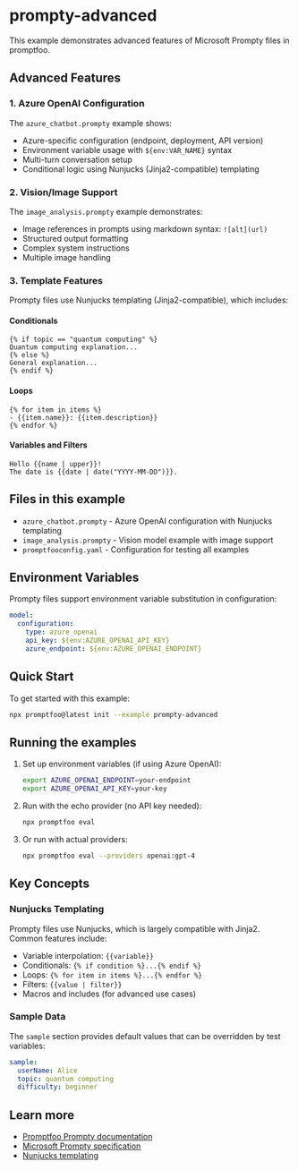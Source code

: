 # prompty-advanced

This example demonstrates advanced features of Microsoft Prompty files in promptfoo.

## Advanced Features

### 1. Azure OpenAI Configuration

The `azure_chatbot.prompty` example shows:

- Azure-specific configuration (endpoint, deployment, API version)
- Environment variable usage with `${env:VAR_NAME}` syntax
- Multi-turn conversation setup
- Conditional logic using Nunjucks (Jinja2-compatible) templating

### 2. Vision/Image Support

The `image_analysis.prompty` example demonstrates:

- Image references in prompts using markdown syntax: `![alt](url)`
- Structured output formatting
- Complex system instructions
- Multiple image handling

### 3. Template Features

Prompty files use Nunjucks templating (Jinja2-compatible), which includes:

#### Conditionals

```jinja
{% if topic == "quantum computing" %}
Quantum computing explanation...
{% else %}
General explanation...
{% endif %}
```

#### Loops

```jinja
{% for item in items %}
- {{item.name}}: {{item.description}}
{% endfor %}
```

#### Variables and Filters

```jinja
Hello {{name | upper}}!
The date is {{date | date("YYYY-MM-DD")}}.
```

## Files in this example

- `azure_chatbot.prompty` - Azure OpenAI configuration with Nunjucks templating
- `image_analysis.prompty` - Vision model example with image support
- `promptfooconfig.yaml` - Configuration for testing all examples

## Environment Variables

Prompty files support environment variable substitution in configuration:

```yaml
model:
  configuration:
    type: azure_openai
    api_key: ${env:AZURE_OPENAI_API_KEY}
    azure_endpoint: ${env:AZURE_OPENAI_ENDPOINT}
```

## Quick Start

To get started with this example:

```bash
npx promptfoo@latest init --example prompty-advanced
```

## Running the examples

1. Set up environment variables (if using Azure OpenAI):

   ```bash
   export AZURE_OPENAI_ENDPOINT=your-endpoint
   export AZURE_OPENAI_API_KEY=your-key
   ```

2. Run with the echo provider (no API key needed):

   ```bash
   npx promptfoo eval
   ```

3. Or run with actual providers:
   ```bash
   npx promptfoo eval --providers openai:gpt-4
   ```

## Key Concepts

### Nunjucks Templating

Prompty files use Nunjucks, which is largely compatible with Jinja2. Common features include:

- Variable interpolation: `{{variable}}`
- Conditionals: `{% if condition %}...{% endif %}`
- Loops: `{% for item in items %}...{% endfor %}`
- Filters: `{{value | filter}}`
- Macros and includes (for advanced use cases)

### Sample Data

The `sample` section provides default values that can be overridden by test variables:

```yaml
sample:
  userName: Alice
  topic: quantum computing
  difficulty: beginner
```

## Learn more

- [Promptfoo Prompty documentation](https://promptfoo.dev/docs/configuration/prompts#prompty-files-microsoft-format)
- [Microsoft Prompty specification](https://github.com/microsoft/prompty)
- [Nunjucks templating](https://mozilla.github.io/nunjucks/)
